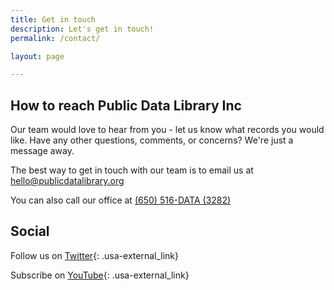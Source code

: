 ```yaml
---
title: Get in touch
description: Let's get in touch!
permalink: /contact/

layout: page

---
```


## How to reach Public Data Library Inc
Our team would love to hear from you - let us know what records you would like. Have any other questions, comments, or concerns? We're just a message away.

The best way to get in touch with our team is to email us at
[hello@publicdatalibrary.org](mailto:hello@publicdatalibrary.org)

You can also call our office at [(650) 516-DATA (3282)](tel:+16505163282)

## Social
Follow us on [Twitter](https://twitter.com/publicdatalib){: .usa-external_link}

Subscribe on [YouTube](https://www.youtube.com/channel/UC2UnxouMdbThOqZfEvYiI8Q){: .usa-external_link}